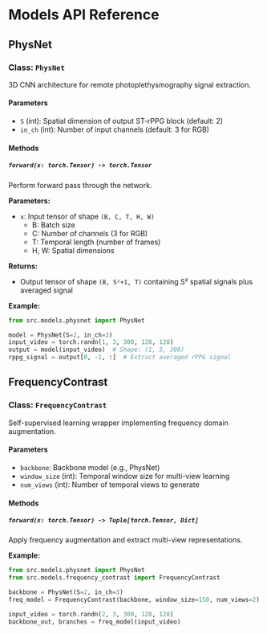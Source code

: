 # Models API Reference

## PhysNet

### Class: `PhysNet`

3D CNN architecture for remote photoplethysmography signal extraction.

#### Parameters
- `S` (int): Spatial dimension of output ST-rPPG block (default: 2)
- `in_ch` (int): Number of input channels (default: 3 for RGB)

#### Methods

##### `forward(x: torch.Tensor) -> torch.Tensor`
Perform forward pass through the network.

**Parameters:**
- `x`: Input tensor of shape `(B, C, T, H, W)`
  - B: Batch size
  - C: Number of channels (3 for RGB)
  - T: Temporal length (number of frames)
  - H, W: Spatial dimensions

**Returns:**
- Output tensor of shape `(B, S²+1, T)` containing S² spatial signals plus averaged signal

**Example:**
```python
from src.models.physnet import PhysNet

model = PhysNet(S=2, in_ch=3)
input_video = torch.randn(1, 3, 300, 128, 128)
output = model(input_video)  # Shape: (1, 5, 300)
rppg_signal = output[0, -1, :]  # Extract averaged rPPG signal
```

## FrequencyContrast

### Class: `FrequencyContrast`

Self-supervised learning wrapper implementing frequency domain augmentation.

#### Parameters
- `backbone`: Backbone model (e.g., PhysNet)
- `window_size` (int): Temporal window size for multi-view learning
- `num_views` (int): Number of temporal views to generate

#### Methods

##### `forward(x: torch.Tensor) -> Tuple[torch.Tensor, Dict]`
Apply frequency augmentation and extract multi-view representations.

**Example:**
```python
from src.models.physnet import PhysNet
from src.models.frequency_contrast import FrequencyContrast

backbone = PhysNet(S=2, in_ch=3)
freq_model = FrequencyContrast(backbone, window_size=150, num_views=2)

input_video = torch.randn(2, 3, 300, 128, 128)
backbone_out, branches = freq_model(input_video)
```
